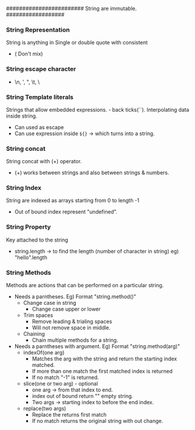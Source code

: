 ######################## String are immutable. ##################
### String Representation
String is anything in Single or double quote with consistent 
- ( Don't mix)

### String escape character
- \n, \', \", \t, \\

### String Template literals
Strings that allow embedded expressions. - back ticks(``). Interpolating data inside string.
- Can used as escape
- Can use expression inside `${}` -> which turns into a string.

### String concat
String concat with (+) operator.
- (+) works between strings and also between strings & numbers.

### String Index
String are indexed as arrays starting from 0 to length -1
- Out of bound index represent "undefined".

### String Property
Key attached to the string
- string.length -> to find the length (number of character in string) eg) "hello".length

### String Methods
Methods are actions that can be performed on a particular string.
- Needs a parntheses. Eg) Format "string.method()"
    - Change case in string
        - Change case upper or lower
    - Trim spaces
        - Remove leading & trialing spaces
        - Will not remove space in middle.
    - Chaining
        - Chain multiple methods for a string.
- Needs a parntheses with argument. Eg) Format "string.method(arg)"
    - indexOf(one arg)
        - Matches the arg with the string and return the starting index matched.
        - If more than one match the first matched index is returned
        - If no match "-1" is returned.
    - slice(one or two arg) - optional
        - one arg -> from that index to end.
        - index out of bound return "" empty string.
        - Two args -> starting index to before the end index.
    - replace(two args)
        - Replace the returns first match
        - If no match returns the original string with out change.